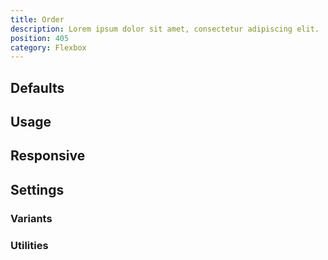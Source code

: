 ```yaml
---
title: Order
description: Lorem ipsum dolor sit amet, consectetur adipiscing elit.
position: 405
category: Flexbox
---
```


## Defaults

<TableGenerateCommon
  :rules="{
    'order-1': ['order: 1;'],
    'order-2': ['order: 2;'],
    'order-3': ['order: 3;'],
    'order-4': ['order: 4;'],
    'order-5': ['order: 5;'],
    'order-6': ['order: 6;'],
    'order-7': ['order: 7;'],
    'order-8': ['order: 8;'],
    'order-9': ['order: 9;'],
    'order-10': ['order: 10;'],
    'order-11': ['order: 11;'],
    'order-12': ['order: 12;'],
    'order-first': ['order: -9999;'],
    'order-last': ['order: 9999;'],
    'order-none': ['order: 0;'],
}"></TableGenerateCommon>

## Usage

## Responsive

## Settings

### Variants

### Utilities
